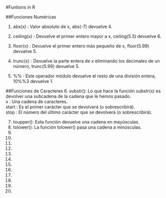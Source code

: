 #Funtions in R

##Funciones Numéricas
1. abs(x) : Valor absoluto de x, abs(-7) devuelve 4.  

2. ceiling(x) : Devuelve el primer entero mayor a x, ceiling(5.3) devuelve 6.  

3. floor(x) : Devuelve el primer entero más pequeño de x, floor(5.99) devuelve 5.  

4. trunc(x) : Devuelve la parte entera de x eliminando los decimales de un número, trunc(5.99) devuelve 5.  

5. %% : Este operador módulo devuelve el resto de una división entera, 10%%3 devuelve 1.   

##Funciones de Caracteres 
6. substr(): Lo que hace la función substr(x) es devolver una subcadena de la cadena que le hemos pasado.    
    x : Una cadena de caracteres.  
    start : Es el primer carácter que se devolverá (o sobrescribirá).  
    stop : El número del último carácter que se devolverá (o sobrescribirá).  

7. toupper(): Esta función devuelve una cadena en mayúsculas.
8. tolower(): La función tolower() pasa una cadena a minúsculas.
9. 
10. 
11. 
12. 
13. 
14. 
15. 
16. 
17. 
18. 
19. 
20. 
